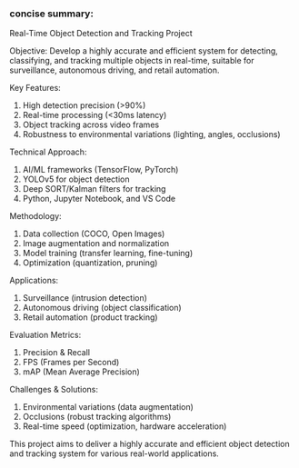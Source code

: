 <h3> concise summary:</h3>

Real-Time Object Detection and Tracking Project

Objective: Develop a highly accurate and efficient system for detecting, classifying, and tracking multiple objects in real-time, suitable for surveillance, autonomous driving, and retail automation.

Key Features:

1. High detection precision (>90%)
2. Real-time processing (<30ms latency)
3. Object tracking across video frames
4. Robustness to environmental variations (lighting, angles, occlusions)

Technical Approach:

1. AI/ML frameworks (TensorFlow, PyTorch)
2. YOLOv5 for object detection
3. Deep SORT/Kalman filters for tracking
4. Python, Jupyter Notebook, and VS Code

Methodology:

1. Data collection (COCO, Open Images)
2. Image augmentation and normalization
3. Model training (transfer learning, fine-tuning)
4. Optimization (quantization, pruning)

Applications:

1. Surveillance (intrusion detection)
2. Autonomous driving (object classification)
3. Retail automation (product tracking)

Evaluation Metrics:

1. Precision & Recall
2. FPS (Frames per Second)
3. mAP (Mean Average Precision)

Challenges & Solutions:

1. Environmental variations (data augmentation)
2. Occlusions (robust tracking algorithms)
3. Real-time speed (optimization, hardware acceleration)

This project aims to deliver a highly accurate and efficient object detection and tracking system for various real-world applications.

